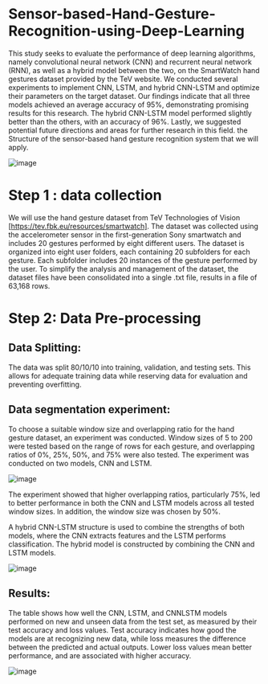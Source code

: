 # Sensor-based-Hand-Gesture-Recognition-using-Deep-Learning
This study seeks to evaluate the performance of deep learning algorithms, namely convolutional neural network (CNN) and recurrent neural network (RNN), as well as a hybrid model between the two, on the SmartWatch hand gestures dataset provided by the TeV website. We conducted several experiments to implement CNN, LSTM, and hybrid CNN-LSTM and optimize their parameters on the target dataset. Our findings indicate that all three models achieved an average accuracy of 95%, demonstrating promising results for this research. The hybrid CNN-LSTM model performed slightly better than the others, with an accuracy of 96%. Lastly, we suggested potential future directions and areas for further research in this field. the Structure of the sensor-based hand gesture recognition system that we will apply.

![image](https://user-images.githubusercontent.com/94287604/221333788-fc838ecd-929d-4d12-96b2-cc2d88337f12.png)


# Step 1 : data collection
We will use the hand gesture dataset from TeV Technologies of Vision [https://tev.fbk.eu/resources/smartwatch]. The dataset was collected using the accelerometer sensor in the first-generation Sony smartwatch and includes 20 gestures performed by eight different users. The dataset is organized into eight user folders, each containing 20 subfolders for each gesture. Each subfolder includes 20 instances of the gesture performed by the user. To simplify the analysis and management of the dataset, the dataset files have been consolidated into a single .txt file, results in a file of 63,168 rows.



# Step 2: Data Pre-processing

## Data Splitting:
The data was split 80/10/10 into training, validation, and testing sets. This allows for adequate training data while reserving data for evaluation and preventing overfitting.

## Data segmentation experiment:
To choose a suitable window size and overlapping ratio for the hand gesture dataset, an experiment was conducted. Window sizes of 5 to 200 were tested based on the range of rows for each gesture, and overlapping ratios of 0%, 25%, 50%, and 75% were also tested. The experiment was conducted on two models, CNN and LSTM.

![image](https://user-images.githubusercontent.com/94287604/221333529-e8c22d03-e631-47a4-a6b5-039d95474f03.png)

The experiment showed that higher overlapping ratios, particularly 75%, led to better performance in both the CNN and LSTM models across all tested window sizes. In addition, the window size was chosen by 50%.

A hybrid CNN-LSTM structure is used to combine the strengths of both models, where the CNN extracts features and the LSTM performs classification. The hybrid model is constructed by combining the CNN and LSTM models.

![image](https://user-images.githubusercontent.com/94287604/221333569-c26b1fae-8524-4894-9dcb-57e5331c8f81.png)


## Results:
The table shows how well the CNN, LSTM, and CNNLSTM models performed on new and unseen data from the test set, as measured by their test accuracy and loss values. Test accuracy indicates how good the models are at recognizing new data, while loss measures the difference between the predicted and actual outputs. Lower loss values mean better performance, and are associated with higher accuracy.

![image](https://user-images.githubusercontent.com/94287604/221333599-fdb76087-d601-4039-b1b5-8edbe597fe16.png)




